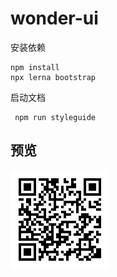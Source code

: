 # wonder-ui

安装依赖

```
npm install
npx lerna bootstrap 
```

启动文档

```
 npm run styleguide

```

## 预览

![预览](./docs/generate.png)
